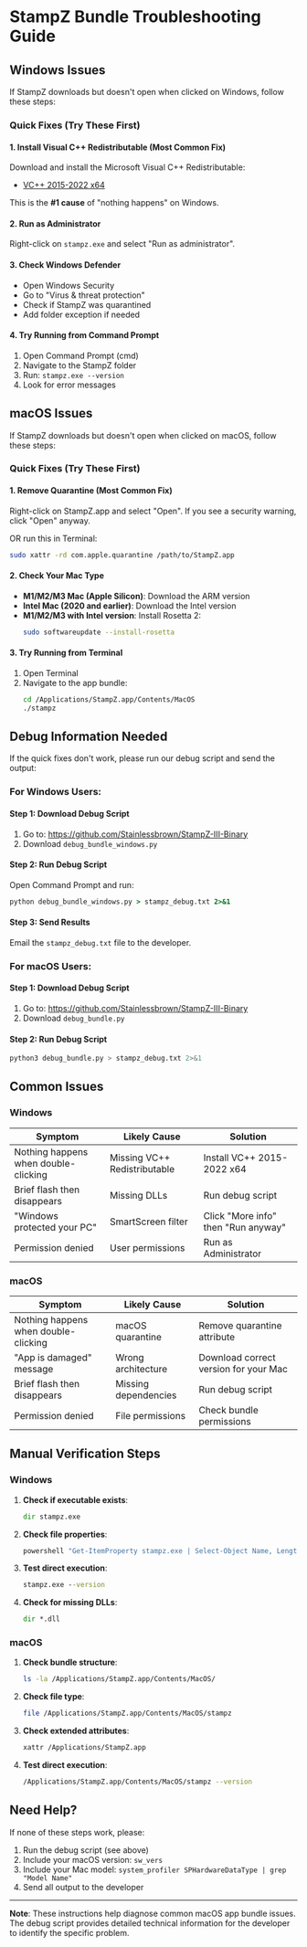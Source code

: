 # StampZ Bundle Troubleshooting Guide

## Windows Issues

If StampZ downloads but doesn't open when clicked on Windows, follow these steps:

### Quick Fixes (Try These First)

#### 1. Install Visual C++ Redistributable (Most Common Fix)
Download and install the Microsoft Visual C++ Redistributable:
- [VC++ 2015-2022 x64](https://aka.ms/vs/17/release/vc_redist.x64.exe)

This is the **#1 cause** of "nothing happens" on Windows.

#### 2. Run as Administrator
Right-click on `stampz.exe` and select "Run as administrator".

#### 3. Check Windows Defender
- Open Windows Security
- Go to "Virus & threat protection"
- Check if StampZ was quarantined
- Add folder exception if needed

#### 4. Try Running from Command Prompt
1. Open Command Prompt (cmd)
2. Navigate to the StampZ folder
3. Run: `stampz.exe --version`
4. Look for error messages

## macOS Issues

If StampZ downloads but doesn't open when clicked on macOS, follow these steps:

### Quick Fixes (Try These First)

#### 1. Remove Quarantine (Most Common Fix)
Right-click on StampZ.app and select "Open". If you see a security warning, click "Open" anyway.

OR run this in Terminal:
```bash
sudo xattr -rd com.apple.quarantine /path/to/StampZ.app
```

#### 2. Check Your Mac Type
- **M1/M2/M3 Mac (Apple Silicon)**: Download the ARM version
- **Intel Mac (2020 and earlier)**: Download the Intel version
- **M1/M2/M3 with Intel version**: Install Rosetta 2:
  ```bash
  sudo softwareupdate --install-rosetta
  ```

#### 3. Try Running from Terminal
1. Open Terminal
2. Navigate to the app bundle:
   ```bash
   cd /Applications/StampZ.app/Contents/MacOS
   ./stampz
   ```

## Debug Information Needed

If the quick fixes don't work, please run our debug script and send the output:

### For Windows Users:
#### Step 1: Download Debug Script
1. Go to: https://github.com/Stainlessbrown/StampZ-III-Binary
2. Download `debug_bundle_windows.py`

#### Step 2: Run Debug Script
Open Command Prompt and run:
```cmd
python debug_bundle_windows.py > stampz_debug.txt 2>&1
```

#### Step 3: Send Results
Email the `stampz_debug.txt` file to the developer.

### For macOS Users:
#### Step 1: Download Debug Script
1. Go to: https://github.com/Stainlessbrown/StampZ-III-Binary
2. Download `debug_bundle.py`

#### Step 2: Run Debug Script
```bash
python3 debug_bundle.py > stampz_debug.txt 2>&1
```

## Common Issues

### Windows
| Symptom | Likely Cause | Solution |
|---------|--------------|----------|
| Nothing happens when double-clicking | Missing VC++ Redistributable | Install VC++ 2015-2022 x64 |
| Brief flash then disappears | Missing DLLs | Run debug script |
| "Windows protected your PC" | SmartScreen filter | Click "More info" then "Run anyway" |
| Permission denied | User permissions | Run as Administrator |

### macOS  
| Symptom | Likely Cause | Solution |
|---------|--------------|----------|
| Nothing happens when double-clicking | macOS quarantine | Remove quarantine attribute |
| "App is damaged" message | Wrong architecture | Download correct version for your Mac |
| Brief flash then disappears | Missing dependencies | Run debug script |
| Permission denied | File permissions | Check bundle permissions |

## Manual Verification Steps

### Windows
1. **Check if executable exists**:
   ```cmd
   dir stampz.exe
   ```

2. **Check file properties**:
   ```cmd
   powershell "Get-ItemProperty stampz.exe | Select-Object Name, Length, LastWriteTime"
   ```

3. **Test direct execution**:
   ```cmd
   stampz.exe --version
   ```

4. **Check for missing DLLs**:
   ```cmd
   dir *.dll
   ```

### macOS
1. **Check bundle structure**:
   ```bash
   ls -la /Applications/StampZ.app/Contents/MacOS/
   ```

2. **Check file type**:
   ```bash
   file /Applications/StampZ.app/Contents/MacOS/stampz
   ```

3. **Check extended attributes**:
   ```bash
   xattr /Applications/StampZ.app
   ```

4. **Test direct execution**:
   ```bash
   /Applications/StampZ.app/Contents/MacOS/stampz --version
   ```

## Need Help?

If none of these steps work, please:
1. Run the debug script (see above)
2. Include your macOS version: `sw_vers`
3. Include your Mac model: `system_profiler SPHardwareDataType | grep "Model Name"`
4. Send all output to the developer

---

**Note**: These instructions help diagnose common macOS app bundle issues. The debug script provides detailed technical information for the developer to identify the specific problem.